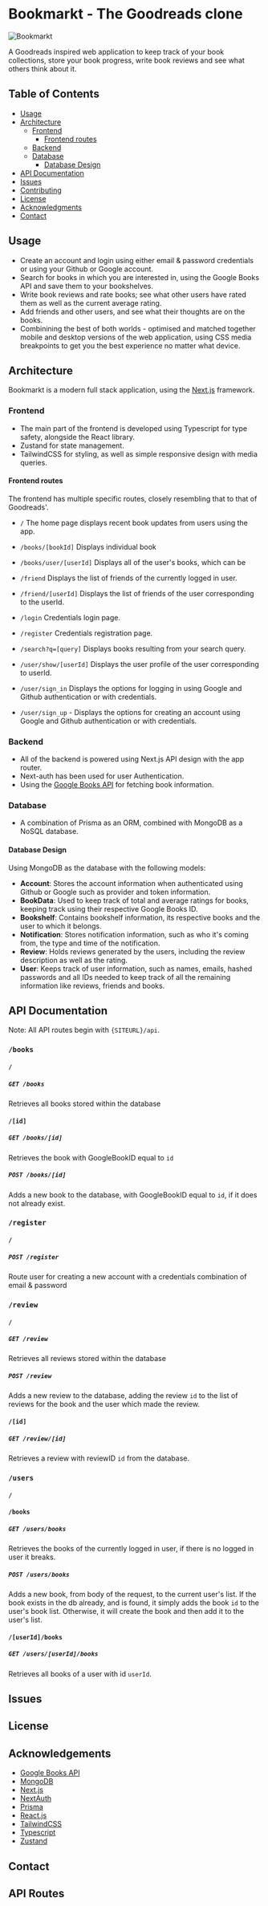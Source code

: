 # Bookmarkt - The Goodreads clone

![Bookmarkt](/frontend/bookmarkt/public/images/bookmarkt.svg)

A Goodreads inspired web application to keep track of your book collections, store your book progress, write book reviews and see what others think about it.

## Table of Contents

- [Usage](#usage)
- [Architecture](#architecture)
  - [Frontend](#frontend)
    - [Frontend routes](#frontend-routes)
  - [Backend](#backend)
  - [Database](#database)
    - [Database Design](#database-design)
- [API Documentation](#api-documentation)
- [Issues](#issues)
- [Contributing](#contributing)
- [License](#license)
- [Acknowledgments](#acknowledgments)
- [Contact](#contact)

## Usage

- Create an account and login using either email & password credentials or using your Github or Google account.
- Search for books in which you are interested in, using the Google Books API and save them to your bookshelves.
- Write book reviews and rate books; see what other users have rated them as well as the current average rating.
- Add friends and other users, and see what their thoughts are on the books.
- Combinining the best of both worlds - optimised and matched together mobile and desktop versions of the web application, using CSS media breakpoints to get you the best experience no matter what device.

## Architecture

Bookmarkt is a modern full stack application, using the [Next.js](https://nextjs.org/) framework.

### Frontend

- The main part of the frontend is developed using Typescript for type safety, alongside the React library.
- Zustand for state management.
- TailwindCSS for styling, as well as simple responsive design with media queries.

#### Frontend routes

The frontend has multiple specific routes, closely resembling that to that of Goodreads'.

- `/` The home page displays recent book updates from users using the app.

- `/books/[bookId]` Displays individual book

- `/books/user/[userId]` Displays all of the user's books, which can be

- `/friend` Displays the list of friends of the currently logged in user.

- `/friend/[userId]` Displays the list of friends of the user corresponding to the userId.

- `/login` Credentials login page.

- `/register` Credentials registration page.

- `/search?q=[query]` Displays books resulting from your search query.

- `/user/show/[userId]` Displays the user profile of the user corresponding to userId.

- `/user/sign_in` Displays the options for logging in using Google and Github authentication or with credentials.

- `/user/sign_up` - Displays the options for creating an account using Google and Github authentication or with credentials.

### Backend

- All of the backend is powered using Next.js API design with the app router.
- Next-auth has been used for user Authentication.
- Using the [Google Books API](https://developers.google.com/books/docs/v1/using) for fetching book information.

### Database

- A combination of Prisma as an ORM, combined with MongoDB as a NoSQL database.

#### Database Design

Using MongoDB as the database with the following models:

- **Account**: Stores the account information when authenticated using Github or Google such as provider and token information.
- **BookData**: Used to keep track of total and average ratings for books, keeping track using their respective Google Books ID.
- **Bookshelf**: Contains bookshelf information, its respective books and the user to which it belongs.
- **Notification**: Stores notification information, such as who it's coming from, the type and time of the notification.
- **Review**: Holds reviews generated by the users, including the review description as well as the rating.
- **User**: Keeps track of user information, such as names, emails, hashed passwords and all IDs needed to keep track of all the remaining information like reviews, friends and books.

## API Documentation

Note: All API routes begin with `{SITEURL}/api`.

### `/books`

#### `/`

##### `GET /books`

Retrieves all books stored within the database

#### `/[id]`

##### `GET /books/[id]`

Retrieves the book with GoogleBookID equal to `id`

##### `POST /books/[id]`

Adds a new book to the database, with GoogleBookID equal to `id`, if it does not already exist.

### `/register`

#### `/`

##### `POST /register`

Route user for creating a new account with a credentials combination of email & password

### `/review`

#### `/`

##### `GET /review`

Retrieves all reviews stored within the database

##### `POST /review`

Adds a new review to the database, adding the review `id` to the list of reviews for the book and the user which made the review.

#### `/[id]`

##### `GET /review/[id]`

Retrieves a review with reviewID `id` from the database.

### `/users`

#### `/`

#### `/books`

##### `GET /users/books`

Retrieves the books of the currently logged in user, if there is no logged in user it breaks.

##### `POST /users/books`

Adds a new book, from body of the request, to the current user's list.
If the book exists in the db already, and is found, it simply adds the book `id` to the user's book list.
Otherwise, it will create the book and then add it to the user's list.

#### `/[userId]/books`

##### `GET /users/[userId]/books`

Retrieves all books of a user with id `userId`.

## Issues

## License

## Acknowledgements

- [Google Books API](https://developers.google.com/books)
- [MongoDB](https://www.mongodb.com/)
- [Next.js](https://nextjs.org/)
- [NextAuth](https://next-auth.js.org/)
- [Prisma](https://www.prisma.io/)
- [React.js](https://react.dev/)
- [TailwindCSS](https://tailwindcss.com/)
- [Typescript](https://www.typescriptlang.org/)
- [Zustand](https://github.com/pmndrs/zustand)

## Contact

## API Routes

